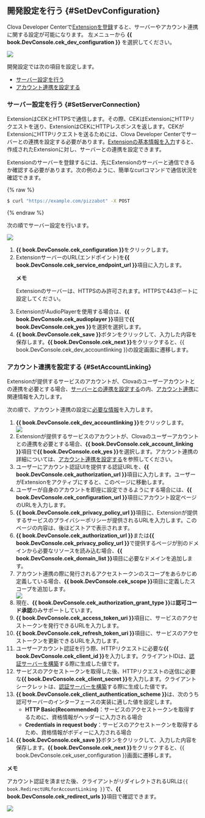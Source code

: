 ## 開発設定を行う {#SetDevConfiguration}

Clova Developer Centerで[Extensionを登録](/DevConsole/Guides/CEK/Register_Extension.md)すると、サーバーやアカウント連携に関する設定が可能になります。
左メニューから **{{ book.DevConsole.cek_dev_configuration }}** を選択してください。

![](/DevConsole/Resources/Images/DevConsole-Dev_Config_Menu.png)

開発設定では次の項目を設定します。
* [サーバー設定を行う](#SetServerConnection)
* [アカウント連携を設定する](#SetAccountLinking)

### サーバー設定を行う {#SetServerConnection}

ExtensionはCEKとHTTPSで通信します。その際、CEKはExtensionにHTTPリクエストを送り、ExtensionはCEKにHTTPレスポンスを返します。CEKがExtensionにHTTPリクエストを送るためには、Clova Developer Centerでサーバーとの連携を設定する必要があります。[Extensionの基本情報を入力](#InputSkillInfo)すると、作成されたExtensionに対し、サーバーとの連携を設定できます。

Extensionのサーバーを登録するには、先にExtensionのサーバーと通信できるか確認する必要があります。次の例のように、簡単なcurlコマンドで通信状況を確認できます。

{% raw %}
```bash
$ curl "https://example.com/pizzabot" -X POST
```
{% endraw %}

次の順でサーバー設定を行います。

![](/DevConsole/Resources/Images/DevConsole-Extension_Server_Settings.png)

<ol>
  <li><strong>{{ book.DevConsole.cek_configuration }}</strong>をクリックします。</li>
  <li>ExtensionサーバーのURL(エンドポイント)を<strong>{{ book.DevConsole.cek_service_endpoint_url }}</strong>項目に入力します。
    <div class="note">
      <p><strong>メモ</strong></p>
      <p>Extensionのサーバーは、HTTPSのみ許可されます。HTTPSで443ポートに設定してください。</p>
    </div>
  </li>
  <li>ExtensionがAudioPlayerを使用する場合は、<strong>{{ book.DevConsole.cek_audioplayer }}</strong>項目で<strong>{{ book.DevConsole.cek_yes }}</strong>を選択を選択します。</li>
  <li><strong>{{ book.DevConsole.cek_save }}</strong>ボタンをクリックして、入力した内容を保存します。<strong>{{ book.DevConsole.cek_next }}</strong>をクリックすると、{{ book.DevConsole.cek_dev_accountlinking }}の設定画面に遷移します。</li>
</ol>

### アカウント連携を設定する {#SetAccountLinking}

Extensionが提供するサービスのアカウントが、Clovaのユーザーアカウントとの連携を必要とする場合、[サーバーとの連携を設定する](#SetServerConnection)の内、[アカウント連携](/CEK/Guides/Link_User_Account.md)に関連情報を入力します。

次の順で、アカウント連携の設定に[必要な情報](/CEK/Guides/Link_User_Account.md#RegisterAccountLinkingInfo)を入力します。

<ol>
  <li><strong>{{ book.DevConsole.cek_dev_accountlinking }}</strong>をクリックします。</li>
    <img src="/DevConsole/Resources/Images/DevConsole-Extension_Account_Linking_Settings_1.png" />
  <li>Extensionが提供するサービスのアカウントが、Clovaのユーザーアカウントとの連携を必要とする場合、<strong>{{ book.DevConsole.cek_account_linking }}</strong>項目で<strong>{{ book.DevConsole.cek_yes }}</strong>を選択します。アカウント連携の詳細については、<a href="#SetAccountLinking">アカウント連携を設定する</a>を参照してください。</li>
  <li>ユーザーにアカウント認証UIを提供する認証URLを、<strong>{{ book.DevConsole.cek_authorization_url }}</strong>項目に入力します。ユーザーがExtensionをアクティブにすると、このページに移動します。</li>
  <li>ユーザーが自身のアカウントを即座に設定できるようにする場合には、<strong>{{ book.DevConsole.cek_configuration_url }}</strong>項目にアカウント設定ページのURLを入力します。</li>
  <li><strong>{{ book.DevConsole.cek_privacy_policy_url }}</strong>項目に、Extensionが提供するサービスのプライバシーポリシーが提供されるURLを入力します。このページの内容は、後ほどストアで表示されます。</li>
  <li><strong>{{ book.DevConsole.cek_authorization_url }}</strong>または<strong>{{ book.DevConsole.cek_privacy_policy_url }}</strong>で提供するページが別のドメインから必要なリソースを読み込む場合、<strong>{{ book.DevConsole.cek_domain_list }}</strong>項目に必要なドメインを追加します。</li>
  <li>アカウント連携の際に発行されるアクセストークンのスコープをあらかじめ定義している場合、<strong>{{ book.DevConsole.cek_scope }}</strong>項目に定義したスコープを追加します。</li>
    <img src="/DevConsole/Resources/Images/DevConsole-Extension_Account_Linking_Settings_2.png" />
  <li>現在、<strong>{{ book.DevConsole.cek_authorization_grant_type }}</strong>は<strong>認可コード承認</strong>のみサポートしています。</li>
  <li><strong>{{ book.DevConsole.cek_access_token_uri }}</strong>項目に、サービスのアクセストークンを発行できるURLを入力します。</li>
  <li><strong>{{ book.DevConsole.cek_refresh_token_uri }}</strong>項目に、サービスのアクセストークンを更新できるURLを入力します。</li>
  <li>ユーザーアカウント認証を行う際、HTTPリクエストに必要な<strong>{{ book.DevConsole.cek_client_id }}</strong>を入力します。クライアントIDは、<a href="/CEK/Guides/Link_User_Account.md#BuildAuthServer">認証サーバーを構築</a>する際に生成した値です。</li>
  <li>サービスのアクセストークンを取得した後、HTTPリクエストの送信に必要な<strong>{{ book.DevConsole.cek_client_secret }}</strong>を入力します。クライアントシークレットは、<a href="/CEK/Guides/Link_User_Account.md#BuildAuthServer">認証サーバーを構築</a>する際に生成した値です。</li>
  <li><strong>{{ book.DevConsole.cek_client_authentication_scheme }}</strong>は、次のうち認可サーバーのインターフェースの実装に適した値を設定します。
    <ul>
      <li><strong>HTTP Basic(Recommended)</strong>：サービスのアクセストークンを取得するために、資格情報がヘッダーに入力される場合</li>
      <li><strong>Credentials in request body</strong>：サービスのアクセストークンを取得するため、資格情報がボディーに入力される場合</li>
    </ul>
  </li>
  <li><strong>{{ book.DevConsole.cek_save }}</strong>ボタンをクリックして、入力した内容を保存します。<strong>{{ book.DevConsole.cek_next }}</strong>をクリックすると、{{ book.DevConsole.cek_user_configuration }}画面に遷移します。</li>
</ol>

<div id="RedirectURI" class="note">
  <p><strong>メモ</strong></p>
  <p>アカウント認証を済ませた後、クライアントがリダイレクトされるURLは<code>{{ book.RedirectURLforAccountLinking }}</code>で、<strong>{{ book.DevConsole.cek_redirect_urls }}</strong>項目で確認できます。</strong></p>
  <img src="/DevConsole/Resources/Images/DevConsole-Redirect_URL_for_Extension_Account_Linking.png" />
</div>
